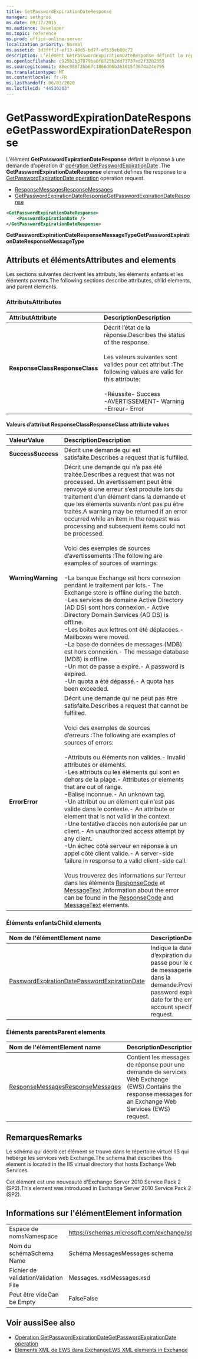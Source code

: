 ```yaml
---
title: GetPasswordExpirationDateResponse
manager: sethgros
ms.date: 09/17/2015
ms.audience: Developer
ms.topic: reference
ms.prod: office-online-server
localization_priority: Normal
ms.assetid: 3d3fff1f-ef13-46d5-bd7f-ef535eb80c72
description: L’élément GetPasswordExpirationDateResponse définit la réponse à une demande d’opération d’opération GetPasswordExpirationDate.
ms.openlocfilehash: c925b2b37879ba0f8f25b2dd73737ed2f3202555
ms.sourcegitcommit: 88ec988f2bb67c1866d06b361615f3674a24e795
ms.translationtype: MT
ms.contentlocale: fr-FR
ms.lasthandoff: 06/03/2020
ms.locfileid: "44530203"
---
```

# <a name="getpasswordexpirationdateresponse"></a><span data-ttu-id="93230-103">GetPasswordExpirationDateResponse</span><span class="sxs-lookup"><span data-stu-id="93230-103">GetPasswordExpirationDateResponse</span></span>

<span data-ttu-id="93230-104">L’élément **GetPasswordExpirationDateResponse** définit la réponse à une demande d’opération d' [opération GetPasswordExpirationDate](getpasswordexpirationdate-operation.md) .</span><span class="sxs-lookup"><span data-stu-id="93230-104">The **GetPasswordExpirationDateResponse** element defines the response to a [GetPasswordExpirationDate operation](getpasswordexpirationdate-operation.md) operation request.</span></span> 
  
- [<span data-ttu-id="93230-105">ResponseMessages</span><span class="sxs-lookup"><span data-stu-id="93230-105">ResponseMessages</span></span>](responsemessages.md)
- [<span data-ttu-id="93230-106">GetPasswordExpirationDateResponse</span><span class="sxs-lookup"><span data-stu-id="93230-106">GetPasswordExpirationDateResponse</span></span>](getpasswordexpirationdateresponse.md)
  
```XML
<GetPasswordExpirationDateResponse>
    <PasswordExpirationDate />
</GetPasswordExpirationDateResponse>
```

 <span data-ttu-id="93230-107">**GetPasswordExpirationDateResponseMessageType**</span><span class="sxs-lookup"><span data-stu-id="93230-107">**GetPasswordExpirationDateResponseMessageType**</span></span>
## <a name="attributes-and-elements"></a><span data-ttu-id="93230-108">Attributs et éléments</span><span class="sxs-lookup"><span data-stu-id="93230-108">Attributes and elements</span></span>

<span data-ttu-id="93230-109">Les sections suivantes décrivent les attributs, les éléments enfants et les éléments parents.</span><span class="sxs-lookup"><span data-stu-id="93230-109">The following sections describe attributes, child elements, and parent elements.</span></span>
  
### <a name="attributes"></a><span data-ttu-id="93230-110">Attributs</span><span class="sxs-lookup"><span data-stu-id="93230-110">Attributes</span></span>

|<span data-ttu-id="93230-111">**Attribut**</span><span class="sxs-lookup"><span data-stu-id="93230-111">**Attribute**</span></span>|<span data-ttu-id="93230-112">**Description**</span><span class="sxs-lookup"><span data-stu-id="93230-112">**Description**</span></span>|
|:-----|:-----|
|<span data-ttu-id="93230-113">**ResponseClass**</span><span class="sxs-lookup"><span data-stu-id="93230-113">**ResponseClass**</span></span> <br/> | <span data-ttu-id="93230-114">Décrit l’état de la réponse.</span><span class="sxs-lookup"><span data-stu-id="93230-114">Describes the status of the response.</span></span> <br/><br/><span data-ttu-id="93230-115">Les valeurs suivantes sont valides pour cet attribut :</span><span class="sxs-lookup"><span data-stu-id="93230-115">The following values are valid for this attribute:</span></span>  <br/><br/><span data-ttu-id="93230-116">-Réussite</span><span class="sxs-lookup"><span data-stu-id="93230-116">-  Success</span></span>  <br/><span data-ttu-id="93230-117">-AVERTISSEMENT</span><span class="sxs-lookup"><span data-stu-id="93230-117">-  Warning</span></span>  <br/><span data-ttu-id="93230-118">-Erreur</span><span class="sxs-lookup"><span data-stu-id="93230-118">-  Error</span></span>  <br/> |
   
#### <a name="responseclass-attribute-values"></a><span data-ttu-id="93230-119">Valeurs d’attribut ResponseClass</span><span class="sxs-lookup"><span data-stu-id="93230-119">ResponseClass attribute values</span></span>

|<span data-ttu-id="93230-120">**Valeur**</span><span class="sxs-lookup"><span data-stu-id="93230-120">**Value**</span></span>|<span data-ttu-id="93230-121">**Description**</span><span class="sxs-lookup"><span data-stu-id="93230-121">**Description**</span></span>|
|:-----|:-----|
|<span data-ttu-id="93230-122">**Success**</span><span class="sxs-lookup"><span data-stu-id="93230-122">**Success**</span></span> <br/> |<span data-ttu-id="93230-123">Décrit une demande qui est satisfaite.</span><span class="sxs-lookup"><span data-stu-id="93230-123">Describes a request that is fulfilled.</span></span>  <br/> |
|<span data-ttu-id="93230-124">**Warning**</span><span class="sxs-lookup"><span data-stu-id="93230-124">**Warning**</span></span> <br/> | <span data-ttu-id="93230-125">Décrit une demande qui n’a pas été traitée.</span><span class="sxs-lookup"><span data-stu-id="93230-125">Describes a request that was not processed.</span></span> <span data-ttu-id="93230-126">Un avertissement peut être renvoyé si une erreur s’est produite lors du traitement d’un élément dans la demande et que les éléments suivants n’ont pas pu être traités.</span><span class="sxs-lookup"><span data-stu-id="93230-126">A warning may be returned if an error occurred while an item in the request was processing and subsequent items could not be processed.</span></span><br/><br/> <span data-ttu-id="93230-127">Voici des exemples de sources d’avertissements :</span><span class="sxs-lookup"><span data-stu-id="93230-127">The following are examples of sources of warnings:</span></span>  <br/><br/><span data-ttu-id="93230-128">-La banque Exchange est hors connexion pendant le traitement par lots.</span><span class="sxs-lookup"><span data-stu-id="93230-128">-  The Exchange store is offline during the batch.</span></span>  <br/><span data-ttu-id="93230-129">-Les services de domaine Active Directory (AD DS) sont hors connexion.</span><span class="sxs-lookup"><span data-stu-id="93230-129">-  Active Directory Domain Services (AD DS) is offline.</span></span>  <br/><span data-ttu-id="93230-130">-Les boîtes aux lettres ont été déplacées.</span><span class="sxs-lookup"><span data-stu-id="93230-130">-  Mailboxes were moved.</span></span>  <br/><span data-ttu-id="93230-131">-La base de données de messages (MDB) est hors connexion.</span><span class="sxs-lookup"><span data-stu-id="93230-131">-  The message database (MDB) is offline.</span></span>  <br/><span data-ttu-id="93230-132">-Un mot de passe a expiré.</span><span class="sxs-lookup"><span data-stu-id="93230-132">-  A password is expired.</span></span>  <br/><span data-ttu-id="93230-133">-Un quota a été dépassé.</span><span class="sxs-lookup"><span data-stu-id="93230-133">-  A quota has been exceeded.</span></span>  <br/> |
|<span data-ttu-id="93230-134">**Error**</span><span class="sxs-lookup"><span data-stu-id="93230-134">**Error**</span></span> <br/> | <span data-ttu-id="93230-135">Décrit une demande qui ne peut pas être satisfaite.</span><span class="sxs-lookup"><span data-stu-id="93230-135">Describes a request that cannot be fulfilled.</span></span> <br/><br/><span data-ttu-id="93230-136">Voici des exemples de sources d’erreurs :</span><span class="sxs-lookup"><span data-stu-id="93230-136">The following are examples of sources of errors:</span></span>  <br/><br/><span data-ttu-id="93230-137">-Attributs ou éléments non valides.</span><span class="sxs-lookup"><span data-stu-id="93230-137">-  Invalid attributes or elements.</span></span>  <br/><span data-ttu-id="93230-138">-Les attributs ou les éléments qui sont en dehors de la plage.</span><span class="sxs-lookup"><span data-stu-id="93230-138">-  Attributes or elements that are out of range.</span></span>  <br/><span data-ttu-id="93230-139">-Balise inconnue.</span><span class="sxs-lookup"><span data-stu-id="93230-139">-  An unknown tag.</span></span>  <br/><span data-ttu-id="93230-140">-Un attribut ou un élément qui n’est pas valide dans le contexte.</span><span class="sxs-lookup"><span data-stu-id="93230-140">-  An attribute or element that is not valid in the context.</span></span>  <br/><span data-ttu-id="93230-141">-Une tentative d’accès non autorisée par un client.</span><span class="sxs-lookup"><span data-stu-id="93230-141">-  An unauthorized access attempt by any client.</span></span>  <br/><span data-ttu-id="93230-142">-Un échec côté serveur en réponse à un appel côté client valide.</span><span class="sxs-lookup"><span data-stu-id="93230-142">-  A server-side failure in response to a valid client-side call.</span></span>  <br/><br/>  <span data-ttu-id="93230-143">Vous trouverez des informations sur l’erreur dans les éléments [ResponseCode](responsecode.md) et [MessageText](messagetext.md) .</span><span class="sxs-lookup"><span data-stu-id="93230-143">Information about the error can be found in the [ResponseCode](responsecode.md) and [MessageText](messagetext.md) elements.</span></span>  <br/> |
   
### <a name="child-elements"></a><span data-ttu-id="93230-144">Éléments enfants</span><span class="sxs-lookup"><span data-stu-id="93230-144">Child elements</span></span>

|<span data-ttu-id="93230-145">**Nom de l'élément**</span><span class="sxs-lookup"><span data-stu-id="93230-145">**Element name**</span></span>|<span data-ttu-id="93230-146">**Description**</span><span class="sxs-lookup"><span data-stu-id="93230-146">**Description**</span></span>|
|:-----|:-----|
|[<span data-ttu-id="93230-147">PasswordExpirationDate</span><span class="sxs-lookup"><span data-stu-id="93230-147">PasswordExpirationDate</span></span>](passwordexpirationdate.md) <br/> |<span data-ttu-id="93230-148">Indique la date d’expiration du mot de passe pour le compte de messagerie spécifié dans la demande.</span><span class="sxs-lookup"><span data-stu-id="93230-148">Provides the password expiration date for the email account specified in the request.</span></span>  <br/> |
   
### <a name="parent-elements"></a><span data-ttu-id="93230-149">Éléments parents</span><span class="sxs-lookup"><span data-stu-id="93230-149">Parent elements</span></span>

|<span data-ttu-id="93230-150">**Nom de l'élément**</span><span class="sxs-lookup"><span data-stu-id="93230-150">**Element name**</span></span>|<span data-ttu-id="93230-151">**Description**</span><span class="sxs-lookup"><span data-stu-id="93230-151">**Description**</span></span>|
|:-----|:-----|
|[<span data-ttu-id="93230-152">ResponseMessages</span><span class="sxs-lookup"><span data-stu-id="93230-152">ResponseMessages</span></span>](responsemessages.md) <br/> |<span data-ttu-id="93230-153">Contient les messages de réponse pour une demande de services Web Exchange (EWS).</span><span class="sxs-lookup"><span data-stu-id="93230-153">Contains the response messages for an Exchange Web Services (EWS) request.</span></span>  <br/> |
   
## <a name="remarks"></a><span data-ttu-id="93230-154">Remarques</span><span class="sxs-lookup"><span data-stu-id="93230-154">Remarks</span></span>

<span data-ttu-id="93230-155">Le schéma qui décrit cet élément se trouve dans le répertoire virtuel IIS qui héberge les services web Exchange.</span><span class="sxs-lookup"><span data-stu-id="93230-155">The schema that describes this element is located in the IIS virtual directory that hosts Exchange Web Services.</span></span>
  
<span data-ttu-id="93230-156">Cet élément est une nouveauté d'Exchange Server 2010 Service Pack 2 (SP2).</span><span class="sxs-lookup"><span data-stu-id="93230-156">This element was introduced in Exchange Server 2010 Service Pack 2 (SP2).</span></span>
  
## <a name="element-information"></a><span data-ttu-id="93230-157">Informations sur l'élément</span><span class="sxs-lookup"><span data-stu-id="93230-157">Element information</span></span>

|||
|:-----|:-----|
|<span data-ttu-id="93230-158">Espace de noms</span><span class="sxs-lookup"><span data-stu-id="93230-158">Namespace</span></span>  <br/> |https://schemas.microsoft.com/exchange/services/2006/messages  <br/> |
|<span data-ttu-id="93230-159">Nom du schéma</span><span class="sxs-lookup"><span data-stu-id="93230-159">Schema Name</span></span>  <br/> |<span data-ttu-id="93230-160">Schéma Messages</span><span class="sxs-lookup"><span data-stu-id="93230-160">Messages schema</span></span>  <br/> |
|<span data-ttu-id="93230-161">Fichier de validation</span><span class="sxs-lookup"><span data-stu-id="93230-161">Validation File</span></span>  <br/> |<span data-ttu-id="93230-162">Messages. xsd</span><span class="sxs-lookup"><span data-stu-id="93230-162">Messages.xsd</span></span>  <br/> |
|<span data-ttu-id="93230-163">Peut être vide</span><span class="sxs-lookup"><span data-stu-id="93230-163">Can be Empty</span></span>  <br/> |<span data-ttu-id="93230-164">False</span><span class="sxs-lookup"><span data-stu-id="93230-164">False</span></span>  <br/> |
   
## <a name="see-also"></a><span data-ttu-id="93230-165">Voir aussi</span><span class="sxs-lookup"><span data-stu-id="93230-165">See also</span></span>

- [<span data-ttu-id="93230-166">Opération GetPasswordExpirationDate</span><span class="sxs-lookup"><span data-stu-id="93230-166">GetPasswordExpirationDate operation</span></span>](getpasswordexpirationdate-operation.md)
- [<span data-ttu-id="93230-167">Éléments XML de EWS dans Exchange</span><span class="sxs-lookup"><span data-stu-id="93230-167">EWS XML elements in Exchange</span></span>](ews-xml-elements-in-exchange.md)

